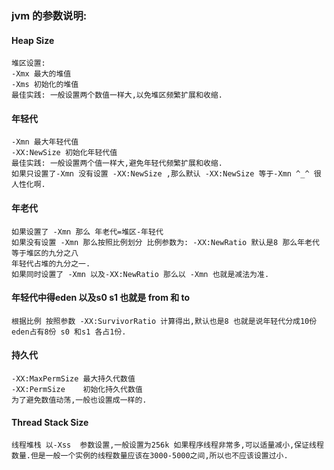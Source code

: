 ### jvm 的参数说明:

#### Heap Size
    堆区设置:
    -Xmx 最大的堆值   
    -Xms 初始化的堆值
    最佳实践: 一般设置两个数值一样大,以免堆区频繁扩展和收缩.
    
#### 年轻代
    -Xmn 最大年轻代值
    -XX:NewSize 初始化年轻代值
    最佳实践: 一般设置两个值一样大,避免年轻代频繁扩展和收缩.
    如果只设置了-Xmn 没有设置 -XX:NewSize ,那么默认 -XX:NewSize 等于-Xmn ^_^ 很人性化啊.
    
#### 年老代
    如果设置了 -Xmn 那么 年老代=堆区-年轻代
    如果没有设置 -Xmn 那么按照比例划分 比例参数为: -XX:NewRatio 默认是8 那么年老代等于堆区的九分之八
    年轻代占堆的九分之一.
    如果同时设置了 -Xmn 以及-XX:NewRatio 那么以 -Xmn 也就是减法为准.
    
#### 年轻代中得eden 以及s0 s1 也就是 from 和 to
    根据比例 按照参数 -XX:SurvivorRatio 计算得出,默认也是8 也就是说年轻代分成10份 eden占有8份 s0 和s1 各占1份.

#### 持久代
    -XX:MaxPermSize 最大持久代数值
    -XX:PermSize    初始化持久代数值
    为了避免数值动荡,一般也设置成一样的.
    
#### Thread Stack Size
    线程堆栈 以-Xss  参数设置,一般设置为256k 如果程序线程非常多,可以适量减小,保证线程数量.但是一般一个实例的线程数量应该在3000-5000之间,所以也不应该设置过小.
    
    
    
